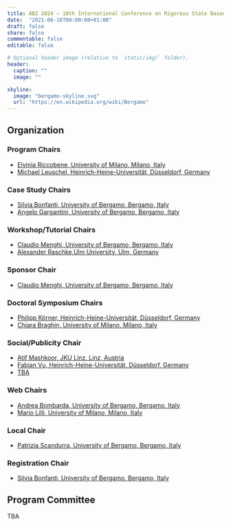 ```yaml
---
title: ABZ 2024 – 10th International Conference on Rigorous State Based Methods
date:  "2021-06-16T00:00:00+01:00"
draft: false
share: false
commentable: false
editable: false

# Optional header image (relative to `static/img/` folder).
header:
  caption: ""
  image: ""

skyline: 
  image: "bergamo-skyline.svg"
  url: "https://en.wikipedia.org/wiki/Bergamo"
---
```


## Organization 

### Program Chairs

* [Elvinia Riccobene, University of Milano, Milano, Italy](https://riccobene.di.unimi.it/)
* [Michael Leuschel, Heinrich-Heine-Universität, Düsseldorf, Germany](https://www.cs.hhu.de/lehrstuehle-und-arbeitsgruppen/softwaretechnik-und-programmiersprachen/unser-team/team/leuschel)

### Case Study Chairs

* [Silvia Bonfanti, University of Bergamo, Bergamo, Italy](https://cs.unibg.it/bonfanti/)
* [Angelo Gargantini, University of Bergamo, Bergamo, Italy](https://cs.unibg.it/garganti/)

### Workshop/Tutorial Chairs

* [Claudio Menghi, University of Bergamo, Bergamo, Italy](https://claudiomenghi.github.io/)
* [Alexander Raschke,Ulm University, Ulm, Germany](https://www.uni-ulm.de/in/sp/team/dr-alexander-raschke/)

### Sponsor Chair

* [Claudio Menghi, University of Bergamo, Bergamo, Italy](https://claudiomenghi.github.io/)

### Doctoral Symposium Chairs

* [Philipp Körner, Heinrich-Heine-Universität, Düsseldorf, Germany](https://www.cs.hhu.de/lehrstuehle-und-arbeitsgruppen/softwaretechnik-und-programmiersprachen/unser-team/team/koerner)
* [Chiara Braghin, University of Milano, Milano, Italy](https://www.unimi.it/it/ugov/person/chiara-braghin)

### Social/Publicity Chair

* [Atif Mashkoor, JKU Linz, Linz, Austria](https://www.jku.at/en/institute-of-software-systems-engineering/about-us/team/atif-mashkoor/)
* [Fabian Vu, Heinrich-Heine-Universität, Düsseldorf, Germany](https://dblp.org/pid/253/4029.html)
* [TBA]()

### Web Chairs

* [Andrea Bombarda, University of Bergamo, Bergamo, Italy](https://cs.unibg.it/bombarda/)
* [Mario Lilli, University of Milano, Milano, Italy](https://scholar.google.com/citations?user=twr3edgAAAAJ&hl=en)

### Local Chair

* [Patrizia Scandurra, University of Bergamo, Bergamo, Italy](https://cs.unibg.it/scandurra/)

### Registration Chair

* [Silvia Bonfanti, University of Bergamo, Bergamo, Italy](https://cs.unibg.it/bonfanti/)

## Program Committee

TBA
